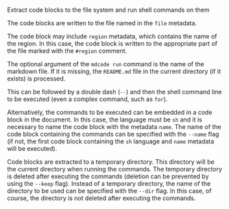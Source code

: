 Extract code blocks to the file system and run shell commands on them

The code blocks are written to the file named in the `file` metadata.

The code block may include `region` metadata, which contains the name of the region. In this case, the code block is written to the appropriate part of the file marked with the `#region` comment.

The optional argument of the `mdcode run` command is the name of the markdown file. If it is missing, the `README.md` file in the current directory (if it exists) is processed.

This can be followed by a double dash (`--`) and then the shell command line to be executed (even a complex command, such as `for`).

Alternatively, the commands to be executed can be embedded in a code block in the document. In this case, the language must be `sh` and it is necessary to name the code block with the metadata `name`. The name of the code block containing the commands can be specified with the `--name` flag (if not, the first code block containing the `sh` language and `name` metadata will be executed).

Code blocks are extracted to a temporary directory. This directory will be the current directory when running the commands. The temporary directory is deleted after executing the commands (deletion can be prevented by using the `--keep` flag). Instead of a temporary directory, the name of the directory to be used can be specified with the `--dir` flag. In this case, of course, the directory is not deleted after executing the commands.
